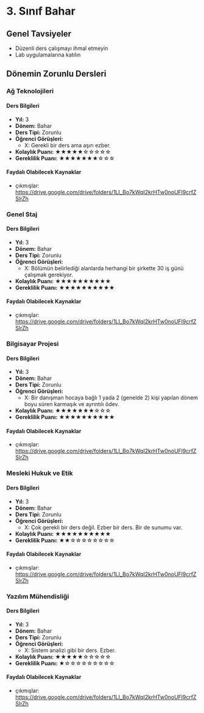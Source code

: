 # 3. Sınıf Bahar

## Genel Tavsiyeler

- Düzenli ders çalışmayı ihmal etmeyin
- Lab uygulamalarına katılın
## Dönemin Zorunlu Dersleri


### Ağ Teknolojileri

#### Ders Bilgileri

- **Yıl:** 3
- **Dönem:** Bahar
- **Ders Tipi:** Zorunlu
- **Öğrenci Görüşleri:**
  - X: Gerekli bir ders ama aşırı ezber.
- **Kolaylık Puanı:** ★★★★★☆☆☆☆☆
- **Gereklilik Puanı:** ★★★★★★★☆☆☆


#### Faydalı Olabilecek Kaynaklar

- çıkmışlar: https://drive.google.com/drive/folders/1LI_Bo7kWqI2krHTw0noUFl9crfZSlrZh

### Genel Staj

#### Ders Bilgileri

- **Yıl:** 3
- **Dönem:** Bahar
- **Ders Tipi:** Zorunlu
- **Öğrenci Görüşleri:**
  - X: Bölümün belirlediği alanlarda herhangi bir şirkette 30 iş günü çalışmak gerekiyor.
- **Kolaylık Puanı:** ★★★★★★★★★★
- **Gereklilik Puanı:** ★★★★★★★★★★


#### Faydalı Olabilecek Kaynaklar

- çıkmışlar: https://drive.google.com/drive/folders/1LI_Bo7kWqI2krHTw0noUFl9crfZSlrZh

### Bilgisayar Projesi

#### Ders Bilgileri

- **Yıl:** 3
- **Dönem:** Bahar
- **Ders Tipi:** Zorunlu
- **Öğrenci Görüşleri:**
  - X: Bir danışman hocaya bağlı 1 yada 2 (genelde 2) kişi yapılan dönem boyu süren karmaşık ve ayrıntılı ödev.
- **Kolaylık Puanı:** ★★★★★★★☆☆☆
- **Gereklilik Puanı:** ★★★★★★★★★★


#### Faydalı Olabilecek Kaynaklar

- çıkmışlar: https://drive.google.com/drive/folders/1LI_Bo7kWqI2krHTw0noUFl9crfZSlrZh

### Mesleki Hukuk ve Etik

#### Ders Bilgileri

- **Yıl:** 3
- **Dönem:** Bahar
- **Ders Tipi:** Zorunlu
- **Öğrenci Görüşleri:**
  - X: Çok gerekli bir ders değil. Ezber bir ders. Bir de sunumu var.
- **Kolaylık Puanı:** ★★★★★★★★★★
- **Gereklilik Puanı:** ★★☆☆☆☆☆☆☆☆


#### Faydalı Olabilecek Kaynaklar

- çıkmışlar: https://drive.google.com/drive/folders/1LI_Bo7kWqI2krHTw0noUFl9crfZSlrZh

### Yazılım Mühendisliği

#### Ders Bilgileri

- **Yıl:** 3
- **Dönem:** Bahar
- **Ders Tipi:** Zorunlu
- **Öğrenci Görüşleri:**
  - X: Sistem analizi gibi bir ders. Ezber.
- **Kolaylık Puanı:** ★★★★★☆☆☆☆☆
- **Gereklilik Puanı:** ★☆☆☆☆☆☆☆☆☆


#### Faydalı Olabilecek Kaynaklar

- çıkmışlar: https://drive.google.com/drive/folders/1LI_Bo7kWqI2krHTw0noUFl9crfZSlrZh
